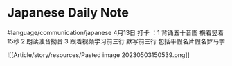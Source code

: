# Japanese Daily Note

#language/communication/japanese 4月13日 打卡 ：1 背诵五十音图 横着竖着15秒 2 朗读浊音拗音 3 跟着视频学习前三行 默写前三行 包括平假名片假名罗马字

![[Article/story/resources/Pasted image 20230503150539.png]]